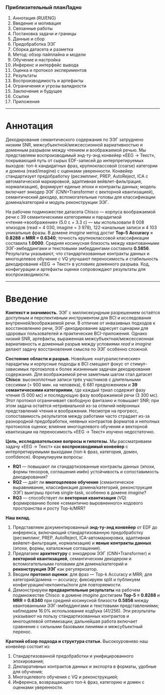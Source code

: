 ### Приблизительный планЛадно

1. Аннотация (RU/ENG)
2. Введение и мотивация
3. Связанные работы
4. Постановка задачи и границы
5. Данные и сбор
6. Предобработка ЭЭГ
7. Сборка датасета и разметка
8. Метод: обзор пайплайна и модели
9. Обучение и настройка
10. Инференс и интерфейс вывода
11. Оценка и протокол экспериментов
12. Результаты
13. Воспроизводимость и артефакты
14. Ограничения и угрозы валидности
15. Заключение и будущее
16. Ссылки
17. Приложения

---

# Аннотация

Декодирование семантического содержания по ЭЭГ затруднено низким SNR, межсубъектной/межсессионной вариативностью и доменным разрывом между чтением и воображаемой речью. Мы представляем воспроизводимый энд-ту-энд конвейер «EEG → Текст», покрывающий путь от сырых EDF-записей до интерпретируемых выходов: топ-k кандидатных фраз, крупноклассовой (coarse) категории и домена (read/imagine) с оценками уверенности. Конвейер стандартизует предобработку (ресэмплинг, PREP, AutoReject, ICA с автоматической маркировкой, адаптивная вейвлет-фильтрация, нормализация), формирует единые эпохи и контракты данных; модель включает энкодер ЭЭГ (CNN+Transformer с векторной квантизацией), семантический декодер, вспомогательные головы для классификации домена/категорий и модуль реконструкции ЭЭГ.

На рабочем подмножестве датасета Chisco — корпуса воображаемой речи с 39 семантическими категориями и парадигмой «чтение→воображение» (5.0 с + 3.3 с) — мы использовали 8 008 эпизодов (read = 4 030, imagine = 3 978), 122-канальные записи и 4 103 уникальные фразы. В домене *imagine* метод достиг **Top-5 Accuracy = 0.8288** и **MRR = 0.6340**; точность крупноклассовой классификации составила **1.0000**. Средняя косинусная близость между квантованными ЭЭГ-эмбеддингами и текстовыми эмбеддингами составила **0.5856**. Результаты указывают, что стандартизованные контракты данных и многоцелевое обучение с VQ улучшают переносимость и стабильность декодирования «EEG → Текст» в условиях доменного разрыва. Код, конфигурации и артефакты оценки сопровождают результаты для воспроизводимости.

---

# Введение

**Контекст и значимость.**
ЭЭГ с миллисекундным разрешением остаётся доступным и перспективным инструментом для BCI и исследования внутренней/воображаемой речи. В отличие от инвазивных подходов к восстановлению речи, ЭЭГ-декодирование адресует сценарии для здоровых пользователей и практические BCI-приложения. Однако низкий SNR, артефакты, выраженная межсубъектная/межсессионная вариативность и доменный разрыв между условиями *read* и *imagine* делают задачу восстановления смысла по ЭЭГ особенно сложной.

**Состояние области и разрыв.**
Новейшие «натуралистические» парадигмы и корпусные подходы в BCI смещают фокус от стимул-зависимых протоколов к более жизненным задачам декодирования содержания. Для воображаемой речи заметным шагом стал датасет **Chisco**: высокоплотные записи трёх участников с длительными сессиями (> 900 мин. на человека), 6 681 предложением и **39 семантическими категориями**, где каждый триал содержит фазу чтения (5 000 мс) и последующую фазу воображаемой речи (3 300 мс). Этот протокол ограничивает свободную фантазию и повышает SNR; при этом задача остаётся нетривиальной из-за отличий нейронных представлений чтения и воображения. Несмотря на прогресс, сопоставимость результатов между работами часто страдает из-за разнородной предобработки, неявных контрактов форматов и неполных протоколов оценки; влияние многоцелевого обучения и векторной квантизации на переносимость «EEG → Текст» изучено недостаточно.

**Цель, исследовательские вопросы и гипотезы.**
Мы рассматриваем задачу «EEG → Текст» как **воспроизводимый конвейер** с интерпретируемыми выходами (топ-k фраз, категория, домен, confidence). Формулируем вопросы: 
- **RQ1** — повышают ли стандартизованные контракты данных (эпохи, формы тензоров, соглашения имён) устойчивость и сопоставимость декодирования? 
- **RQ2** — даёт ли **многоцелевое обучение** (семантическое выравнивание, классификация домена/категорий, реконструкция ЭЭГ) выигрыш против single-task, особенно в домене *imagine*? 
- **RQ3** — способствует ли **векторная квантизация** (VQ) формированию более «семантично выровненного» кодового пространства и росту Top-k/MRR?

**Наш вклад.**
1. Представляем документированный **энд-ту-энд конвейер** от EDF до инференса, включающий стандартизованную предобработку (ресэмплинг, PREP, AutoReject, ICA-автомаркировка, адаптивная вейвлет-фильтрация, нормализация) и **явные контракты данных** (эпохи, формы, каталожные соглашения).
2. Предлагаем **архитектуру** с энкодером ЭЭГ (CNN+Transformer) и **векторной квантизацией**, семантическим декодером и вспомогательными головами для домена/категорий и **реконструкция ЭЭГ** как регуляризатор.
3. Вводим **протокол оценки**: для фраз — Top-k Accuracy и MRR; для категорий/домена — accuracy; фиксируем split и публикуем конфигурации/чекпоинты/логи для повторяемости.
4. Демонстрируем **предварительные результаты** на рабочем подмножестве Chisco: в домене *imagine* достигаем **Top-5 = 0.8288** и **MRR = 0.6340** при средней косинусной близости **0.5856** между квантованными ЭЭГ-эмбеддингами и текстовыми представлениями; наблюдаем 16.0% использование кодбука (41/256). Эти результаты указывают на пользу стандартизованных контрактов и многоцелевой оптимизации; дальнейшая работа включает сравнение с сильными базовыми линиями и межсубъектный перенос.

**Краткий обзор подхода и структура статьи.**
Высокоуровнево наш конвейер состоит из: 
1. Стандартизованной предобработки и унифицированного эпохирования; 
2. Декларативных контрактов данных и экспорта в форматы, удобные для обучения; 
3. Многоцелевого обучения с VQ и реконструкцией; 
4. Инференса, возвращающего топ-k фраз, категорию и домен с оценками уверенности. 
